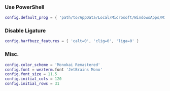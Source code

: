 ### Use PowerShell

```lua
config.default_prog = { 'path/to/AppData/Local/Microsoft/WindowsApps/Microsoft.PowerShell_8wekyb3d8bbwe/pwsh.exe' }
```

### Disable Ligature

```lua
config.harfbuzz_features = { 'calt=0', 'clig=0', 'liga=0' }
```

### Misc.

```lua
config.color_scheme = 'Monokai Remastered'
config.font = wezterm.font 'JetBrains Mono'
config.font_size = 11.5
config.initial_cols = 120
config.initial_rows = 31
```
